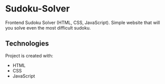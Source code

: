 # Sudoku-Solver
Frontend Sudoku Solver (HTML, CSS, JavaScript).
Simple website that will you solve even the most difficult sudoku.

## Technologies
Project is created with:
* HTML
* CSS
* JavaScript
